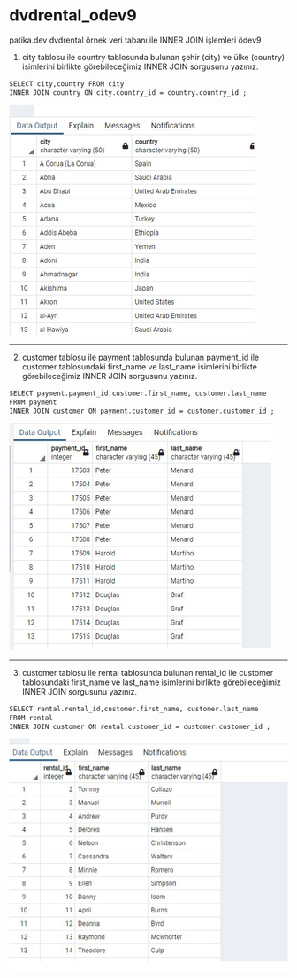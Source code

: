 # dvdrental_odev9
patika.dev dvdrental örnek veri tabanı ile INNER JOIN işlemleri ödev9

1) city tablosu ile country tablosunda bulunan şehir (city) ve ülke (country) isimlerini birlikte görebileceğimiz INNER JOIN sorgusunu yazınız.
```
SELECT city,country FROM city
INNER JOIN country ON city.country_id = country.country_id ;
```
![1](sorgu_1.jpg)
***
2) customer tablosu ile payment tablosunda bulunan payment_id ile customer tablosundaki first_name ve last_name isimlerini birlikte görebileceğimiz INNER JOIN sorgusunu yazınız.
```
SELECT payment.payment_id,customer.first_name, customer.last_name 
FROM payment
INNER JOIN customer ON payment.customer_id = customer.customer_id ;
```
![2](sorgu_2.jpg)
***
3) customer tablosu ile rental tablosunda bulunan rental_id ile customer tablosundaki first_name ve last_name isimlerini birlikte görebileceğimiz INNER JOIN sorgusunu yazınız.
```
SELECT rental.rental_id,customer.first_name, customer.last_name 
FROM rental
INNER JOIN customer ON rental.customer_id = customer.customer_id ;
```
![3](sorgu_3.jpg)